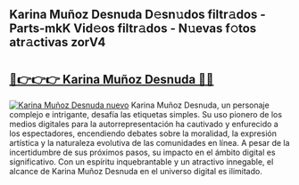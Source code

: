 ## Karina Muñoz Desnuda D𝚎sn𝚞dos filtr𝚊dos - Parts-mkK Vid𝚎os filtr𝚊dos - N𝚞evas f𝚘tos atr𝚊ctivas zorV4

# <h2><a href="http://mb9u2g.tromn.icu/?c=Karina+Mu%c3%b1oz+Desnuda">🔗👉👉👉 Karina Muñoz Desnuda 🔗🔗</a></h2>

[![Karina Muñoz Desnuda nuevo](https://i.imgur.com/pEAQMta.gif)](http://mb9u2g.tromn.icu/?c=Karina+Mu%c3%b1oz+Desnuda)
Karina Muñoz Desnuda, un personaje complejo e intrigante, desafía las etiquetas simples. Su uso pionero de los medios digitales para la autorrepresentación ha cautivado y enfurecido a los espectadores, encendiendo debates sobre la moralidad, la expresión artística y la naturaleza evolutiva de las comunidades en línea. A pesar de la incertidumbre de sus próximos pasos, su impacto en el ámbito digital es significativo. Con un espíritu inquebrantable y un atractivo innegable, el alcance de Karina Muñoz Desnuda en el universo digital es ilimitado.
